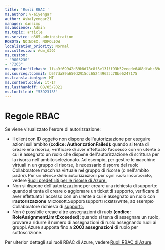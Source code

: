 ```yaml
---
title: 'Ruoli RBAC '
ms.author: v-aiyengar
author: AshaIyengar21
manager: dansimp
ms.audience: Admin
ms.topic: article
ms.service: o365-administration
ROBOTS: NOINDEX, NOFOLLOW
localization_priority: Normal
ms.collection: Adm_O365
ms.custom:
- "9003230"
- "7265"
ms.openlocfilehash: 1faa9f69942d39b8d78c8f3e1316f93b52eeede6408dfabc89d0f7fe38b86fb3
ms.sourcegitcommit: b5f7da89a650d2915dc652449623c78be6247175
ms.translationtype: MT
ms.contentlocale: it-IT
ms.lasthandoff: 08/05/2021
ms.locfileid: "53923135"
---
```

# <a name="rbac-rules"></a>Regole RBAC

Se viene visualizzato l'errore di autorizzazione: 

- Il client con ID oggetto non dispone dell'autorizzazione per eseguire azioni sull'ambito **(codice: AuthorizationFailed):** quando si tenta di creare una risorsa, verificare di aver effettuato l'accesso con un utente a cui è assegnato un ruolo che dispone dell'autorizzazione di scrittura per la risorsa nell'ambito selezionato. Ad esempio, per gestire le macchine virtuali in [](https://docs.microsoft.com/azure/role-based-access-control/built-in-roles?WT.mc_id=Portal-Microsoft_Azure_Support#virtual-machine-contributor) un gruppo di risorse, è necessario disporre del ruolo Collaboratore macchina virtuale nel gruppo di risorse (o nell'ambito padre). Per un elenco delle autorizzazioni per ogni ruolo incorporato, vedere [Ruoli predefiniti per le risorse di Azure.](https://docs.microsoft.com/azure/role-based-access-control/built-in-roles?WT.mc_id=Portal-Microsoft_Azure_Support)
- Non si dispone dell'autorizzazione per creare una richiesta di supporto: quando si tenta di creare o aggiornare un ticket di supporto, verificare di aver effettuato l'accesso con un utente a cui è assegnato un ruolo con **l'autorizzazione** Microsoft.Support/supportTickets/write, ad esempio Collaboratore richiesta di [supporto.](https://docs.microsoft.com/azure/role-based-access-control/built-in-roles?WT.mc_id=Portal-Microsoft_Azure_Support#support-request-contributor)
- Non è possibile creare altre assegnazioni di ruolo **(codice: RoleAssignmentLimitExceeded):** quando si tenta di assegnare un ruolo, provare a ridurre il numero di assegnazioni di ruolo assegnando ruoli ai gruppi. Azure supporta fino a **2000 assegnazioni** di ruolo per sottoscrizione.

Per ulteriori dettagli sui ruoli RBAC di Azure, vedere [Ruoli RBAC di Azure](https://docs.microsoft.com/azure/role-based-access-control/role-assignments-portal?WT.mc_id=Portal-Microsoft_Azure_Support).

